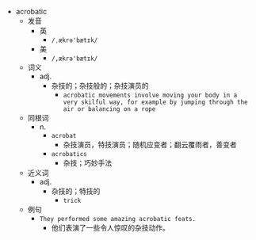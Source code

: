 - acrobatic
  - 发音
    - 英
      - `/ˌækrə'bætɪk/`
    - 美
      - `/,ækrə'bætɪk/`
  - 词义
    - adj.
      - 杂技的；杂技般的；杂技演员的
        - `acrobatic movements involve moving your body in a very skilful way, for example by jumping through the air or balancing on a rope`
  - 同根词
    - n.
      - `acrobat`
        - 杂技演员，特技演员；随机应变者；翻云覆雨者，善变者
      - `acrobatics`
        - 杂技；巧妙手法
  - 近义词
    - adj.
      - 杂技的；特技的
        - `trick`
  - 例句
    - `They performed some amazing acrobatic feats.`
      - 他们表演了一些令人惊叹的杂技动作。

